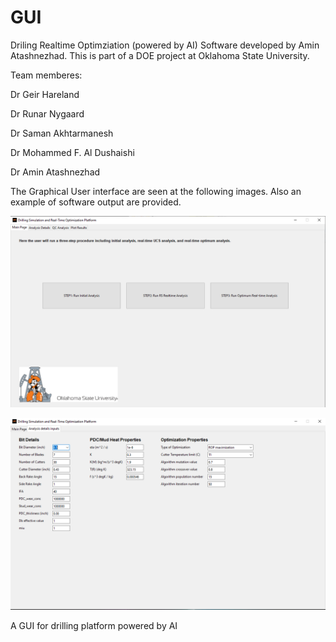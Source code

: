 # GUI

Driling Realtime Optimziation (powered by AI) Software developed by Amin Atashnezhad. This is part of a DOE project at Oklahoma State University. 

Team memberes:

Dr Geir Hareland

Dr Runar Nygaard

Dr Saman Akhtarmanesh

Dr Mohammed F. Al Dushaishi

Dr Amin Atashnezhad

The Graphical User interface are seen at the following images.
Also an example of software output are provided.

<p align="center">
  <img width="800" src="Assets/Capture.PNG" >
</p>


<p align="center">
  <img width="800" src="Assets/Capture2.PNG" >
</p>





A GUI for drilling platform powered by AI
